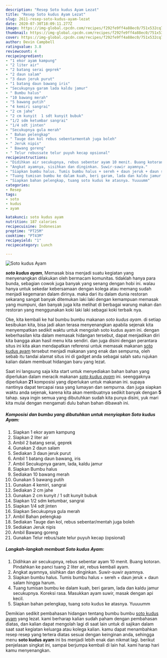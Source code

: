 ```yaml
---
description: "Resep Soto kudus Ayam Lezat"
title: "Resep Soto kudus Ayam Lezat"
slug: 2611-resep-soto-kudus-ayam-lezat
date: 2020-07-30T18:09:11.277Z
image: https://img-global.cpcdn.com/recipes/f292fe9ff4a88ec0/751x532cq70/soto-kudus-ayam-foto-resep-utama.jpg
thumbnail: https://img-global.cpcdn.com/recipes/f292fe9ff4a88ec0/751x532cq70/soto-kudus-ayam-foto-resep-utama.jpg
cover: https://img-global.cpcdn.com/recipes/f292fe9ff4a88ec0/751x532cq70/soto-kudus-ayam-foto-resep-utama.jpg
author: Devin Campbell
ratingvalue: 3.8
reviewcount: 4
recipeingredient:
- "1 ekor ayam kampung"
- "2 liter air"
- "2 batang serai geprek"
- "2 daun salam"
- "3 daun jeruk purut"
- "1 batang daun bawang iris"
- "Secukupnya garam lada kaldu jamur"
- " Bumbu halus"
- "10 bawang merah"
- "5 bawang putih"
- "4 kemiri sangrai"
- "2 cm jahe"
- "2 cm kunyit  1 sdt kunyit bubuk"
- "1/2 sdm ketumbar sangrai"
- "1/4 sdt jinten"
- "Secukupnya gula merah"
- " Bahan pelengkap"
- " Tauge dan kol rebus sebentarmentah juga boleh"
- " Jeruk nipis"
- " Bawang goreng"
- " Telur rebussate telur puyuh kecap opsional"
recipeinstructions:
- "Didihkan air secukupnya, rebus sebentar ayam 10 menit. Buang kotoran. Pindahkan ke panci tuang 2 liter air, rebus kembali ayam."
- "Angkat ayamnya, sisihkan dan dinginkan. Suwir-suwir ayamnya."
- "Siapkan bumbu halus. Tumis bumbu halus + sereh + daun jeruk + daun salam hingga harum."
- "Tuang tumisan bumbu ke dalam kuah, beri garam, lada dan kaldu jamur secukupnya. Koreksi rasa. Masukkan ayam suwir, masak dengan api kecil."
- "Siapkan bahan pelengkap, tuang soto kudus ke atasnya. Yuuuumm"
categories:
- Resep
tags:
- soto
- kudus
- ayam

katakunci: soto kudus ayam 
nutrition: 187 calories
recipecuisine: Indonesian
preptime: "PT25M"
cooktime: "PT43M"
recipeyield: "1"
recipecategory: Lunch

---
```



![Soto kudus Ayam](https://img-global.cpcdn.com/recipes/f292fe9ff4a88ec0/751x532cq70/soto-kudus-ayam-foto-resep-utama.jpg)

<b><i>soto kudus ayam</i></b>, Memasak bisa menjadi suatu kegiatan yang menyenangkan dilakukan oleh bermacam komunitas. tidaklah hanya para bunda, sebagian cowok juga banyak yang senang dengan hobi ini. walau hanya untuk sekedar kebersamaan dengan kolega atau memang sudah menjadi kegemaran dalam dirinya. maka dari itu dalam dunia restoran sekarang sangat banyak ditemukan laki laki dengan kemampuan memasak yang mumpuni, dan banyak juga kita melihat di berbagai warung makan dan restoran yang menggunakan koki laki laki sebagai koki terbaik nya.



Oke, kita kembali ke hal bumbu bumbu makanan <i>soto kudus ayam</i>. di setiap kesibukan kita, bisa jadi akan terasa menyenangkan apabila sejenak kita menyempatkan sedikit waktu untuk mengolah soto kudus ayam ini. dengan keberhasilan kita dalam memasak hidangan tersebut, dapat menjadikan diri kita bangga akan hasil menu kita sendiri. dan juga disini dengan perantara situs ini kita akan mendapatkan referensi untuk memasak makanan <u>soto kudus ayam</u> tersebut menjadi makanan yang enak dan sempurna, oleh sebab itu tandai alamat situs ini di gadget anda sebagai salah satu rujukan kalian dalam membuat hidangan baru yang lezat.


Saat ini langsung saja kita start untuk menyediakan bahan bahan yang diperlukan dalam meracik makanan <u><i>soto kudus ayam</i></u> ini. seenggaknya diperlukan <b>21</b> komposisi yang diperlukan untuk makanan ini. supaya nantinya dapat tercapai rasa yang lumayan dan sempurna. dan juga siapkan waktu anda sejenak, karena kita akan membuatnya sedikit banyak dengan <b>5</b> tahap. saya ingin semua yang dibutuhkan sudah kita punya disini, yuk mari kita mulai dengan mengamati dulu bahan bahan dibawah ini.

<!--inarticleads1-->

##### Komposisi dan bumbu yang dibutuhkan untuk menyiapkan Soto kudus Ayam:

1. Siapkan 1 ekor ayam kampung
1. Siapkan 2 liter air
1. Ambil 2 batang serai, geprek
1. Gunakan 2 daun salam
1. Sediakan 3 daun jeruk purut
1. Ambil 1 batang daun bawang, iris
1. Ambil Secukupnya garam, lada, kaldu jamur
1. Siapkan  Bumbu halus
1. Sediakan 10 bawang merah
1. Gunakan 5 bawang putih
1. Gunakan 4 kemiri, sangrai
1. Sediakan 2 cm jahe
1. Gunakan 2 cm kunyit / 1 sdt kunyit bubuk
1. Siapkan 1/2 sdm ketumbar, sangrai
1. Siapkan 1/4 sdt jinten
1. Siapkan Secukupnya gula merah
1. Ambil  Bahan pelengkap
1. Sediakan  Tauge dan kol, rebus sebentar/mentah juga boleh
1. Sediakan  Jeruk nipis
1. Ambil  Bawang goreng
1. Gunakan  Telur rebus/sate telur puyuh kecap (opsional)




<!--inarticleads2-->

##### Langkah-langkah membuat Soto kudus Ayam:

1. Didihkan air secukupnya, rebus sebentar ayam 10 menit. Buang kotoran. Pindahkan ke panci tuang 2 liter air, rebus kembali ayam.
1. Angkat ayamnya, sisihkan dan dinginkan. Suwir-suwir ayamnya.
1. Siapkan bumbu halus. Tumis bumbu halus + sereh + daun jeruk + daun salam hingga harum.
1. Tuang tumisan bumbu ke dalam kuah, beri garam, lada dan kaldu jamur secukupnya. Koreksi rasa. Masukkan ayam suwir, masak dengan api kecil.
1. Siapkan bahan pelengkap, tuang soto kudus ke atasnya. Yuuuumm




Demikian sedikit pembahasan hidangan tentang bumbu bumbu <u>soto kudus ayam</u> yang lezat. kami berharap kalian sudah paham dengan pembahasan diatas, dan kalian dapat mengolah lagi di saat lain untuk di sajikan dalam saat saat kegiatan keluarga atau kolega kalian. kamu dapat menambahkan resep resep yang tertera diatas sesuai dengan keinginan anda, sehingga menu <b>soto kudus ayam</b> ini bs menjadi lebih enak dan nikmat lagi. berikut penjelasan singkat ini, sampai berjumpa kembali di lain hal. kami harap hari kamu menyenangkan.
